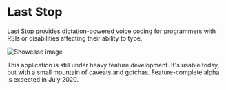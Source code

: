 # Last Stop

Last Stop provides dictation-powered voice coding for programmers with RSIs or disabilities affecting their
ability to type.

![Showcase image](/url "docs/showcase-0.1.0.png")

This application is still under heavy feature development. It's usable today, but with a small
mountain of caveats and gotchas. Feature-complete alpha is expected in July 2020.


